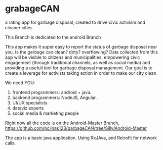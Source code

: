 # grabageCAN
a rating app for garbage disposal, created to drive civic activism and cleaner cities

This Branch is dedicated to the android Branch

This app makes it super easy to report the status of garbage disposal near you. Is the garbage can clean? dirty? overflowing?
Data collected from this app will be visible to citizens and municipalities, empowering civic engagement (through traditional channels,
as well as social media) and providing a usefull tool for garbage disposal management. Our goal is to create a leverage for
activists taking action in order to make our city clean.

We need YOU:
1. frontend programmers: android + java.
2. backend programmers: NodeJS, Angular.
4. UI/UX specialists
4. dataviz experts
5. social media & marketing people


Right now all the code is on the Android-Master Branch,  
https://github.com/polinas123/garbageCAN/tree/Silly/Android-Master


The app is a basic java application, Using RxJAva,
and Retrofit for network calls. 
